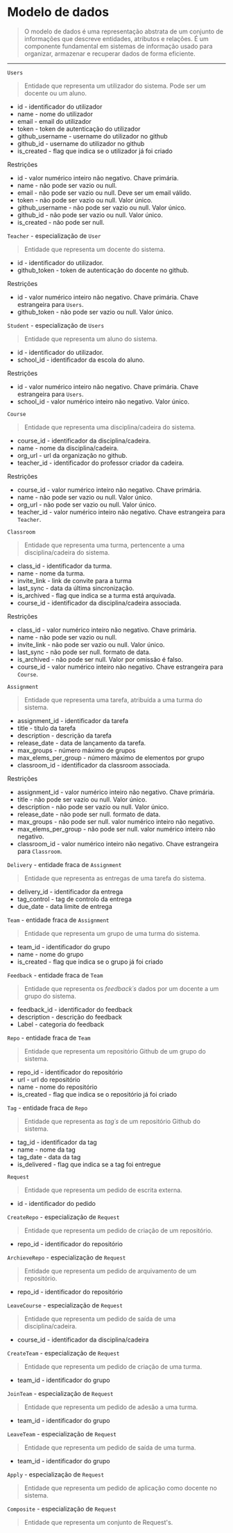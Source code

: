 # Modelo de dados

> O modelo de dados é uma representação abstrata de um conjunto de informações que descreve entidades, atributos e relações.
> É um componente fundamental em sistemas de informação usado para organizar, armazenar e recuperar dados de forma eficiente.


___

``Users`` 
> Entidade que representa um utilizador do sistema.
> Pode ser um docente ou um aluno.

- id - identificador do utilizador
- name - nome do utilizador
- email - email do utilizador
- token - token de autenticação do utilizador
- github_username - username do utilizador no github
- github_id - username do utilizador no github
- is_created - flag que indica se o utilizador já foi criado

Restrições

- id - valor numérico inteiro não negativo. Chave primária.
- name - não pode ser vazio ou null.
- email - não pode ser vazio ou null. Deve ser um email válido.
- token - não pode ser vazio ou null. Valor único.
- github_username - não pode ser vazio ou null. Valor único.
- github_id - não pode ser vazio ou null. Valor único.
- is_created - não pode ser null.

``Teacher`` - especialização de ``User``
> Entidade que representa um docente do sistema.
- id - identificador do utilizador.
- github_token - token de autenticação do docente no github.

Restrições

- id - valor numérico inteiro não negativo. Chave primária. Chave estrangeira para ``Users``.
- github_token - não pode ser vazio ou null. Valor único.

``Student`` - especialização de ``Users``
> Entidade que representa um aluno do sistema.
- id - identificador do utilizador.
- school_id - identificador da escola do aluno.

Restrições

- id - valor numérico inteiro não negativo. Chave primária. Chave estrangeira para ``Users``.
- school_id - valor numérico inteiro não negativo. Valor único.

``Course``
> Entidade que representa uma disciplina/cadeira do sistema.
- course_id - identificador da disciplina/cadeira.
- name - nome da disciplina/cadeira.
- org_url - url da organização no github.
- teacher_id - identificador do professor criador da cadeira.

Restrições

- course_id - valor numérico inteiro não negativo. Chave primária.
- name - não pode ser vazio ou null. Valor único.
- org_url - não pode ser vazio ou null. Valor único.
- teacher_id - valor numérico inteiro não negativo. Chave estrangeira para ``Teacher``.

``Classroom``
> Entidade que representa uma turma, pertencente a uma disciplina/cadeira do sistema.
- class_id - identificador da turma.
- name - nome da turma.
- invite_link - link de convite para a turma
- last_sync - data da última sincronização.
- is_archived - flag que indica se a turma está arquivada.
- course_id - identificador da disciplina/cadeira associada.

Restrições

- class_id - valor numérico inteiro não negativo. Chave primária.
- name - não pode ser vazio ou null.
- invite_link - não pode ser vazio ou null. Valor único.
- last_sync - não pode ser null. formato de data. 
- is_archived - não pode ser null. Valor por omissão é falso.
- course_id - valor numérico inteiro não negativo. Chave estrangeira para ``Course``.

``Assignment``
> Entidade que representa uma tarefa, atribuída a uma turma do sistema.
- assignment_id - identificador da tarefa
- title - título da tarefa
- description - descrição da tarefa
- release_date - data de lançamento da tarefa.
- max_groups - número máximo de grupos
- max_elems_per_group - número máximo de elementos por grupo
- classroom_id - identificador da classroom associada.

Restrições

- assignment_id - valor numérico inteiro não negativo. Chave primária.
- title - não pode ser vazio ou null. Valor único.
- description - não pode ser vazio ou null. Valor único.
- release_date - não pode ser null. formato de data.
- max_groups - não pode ser null. valor numérico inteiro não negativo.
- max_elems_per_group - não pode ser null. valor numérico inteiro não negativo.
- classroom_id - valor numérico inteiro não negativo. Chave estrangeira para ``Classroom``.

``Delivery`` - entidade fraca de ``Assignment``
> Entidade que representa as entregas de uma tarefa do sistema.
- delivery_id - identificador da entrega
- tag_control - tag de controlo da entrega
- due_date - data limite de entrega

``Team`` - entidade fraca de ``Assignment``
> Entidade que representa um grupo de uma turma do sistema.
- team_id - identificador do grupo
- name - nome do grupo
- is_created - flag que indica se o grupo já foi criado

``Feedback`` - entidade fraca de ``Team``
> Entidade que representa os _feedback´s_ dados por um docente a um grupo do sistema.
- feedback_id - identificador do feedback
- description - descrição do feedback
- Label - categoria do feedback

``Repo`` - entidade fraca de ``Team``
> Entidade que representa um repositório Github de um grupo do sistema.
- repo_id - identificador do repositório
- url - url do repositório
- name - nome do repositório
- is_created - flag que indica se o repositório já foi criado

``Tag`` - entidade fraca de ``Repo``
> Entidade que representa as _tag´s_ de um repositório Github do sistema.
- tag_id - identificador da tag
- name - nome da tag
- tag_date - data da tag
- is_delivered - flag que indica se a tag foi entregue

``Request``
> Entidade que representa um pedido de escrita externa.
- id - identificador do pedido

``CreateRepo`` - especialização de ``Request``
> Entidade que representa um pedido de criação de um repositório.
- repo_id - identificador do repositório

``ArchieveRepo`` - especialização de ``Request``
> Entidade que representa um pedido de arquivamento de um repositório.
- repo_id - identificador do repositório

``LeaveCourse`` - especialização de ``Request``
> Entidade que representa um pedido de saída de uma disciplina/cadeira.
- course_id - identificador da disciplina/cadeira

``CreateTeam`` - especialização de ``Request``
> Entidade que representa um pedido de criação de uma turma.
- team_id - identificador do grupo

``JoinTeam`` - especialização de ``Request``
> Entidade que representa um pedido de adesão a uma turma.
- team_id - identificador do grupo

``LeaveTeam`` - especialização de ``Request``
> Entidade que representa um pedido de saída de uma turma.
- team_id - identificador do grupo

``Apply`` - especialização de ``Request``
> Entidade que representa um pedido de aplicação como docente no sistema.

``Composite`` - especialização de ``Request``
> Entidade que representa um conjunto de Request's.
